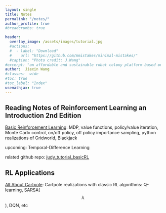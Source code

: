 ```yaml
---
layout: single
title: Notes
permalink: "/notes/"
author_profile: true
#breadcrumbs: true

header:
  overlay_image: /assets/images/tutorial.jpg
  #actions:
  #  - label: "Download"
  #    url: "https://github.com/mmistakes/minimal-mistakes/"
  #caption: "Photo credit: J.Wang"
#excerpt: "an affordable and sustainable robot colony platform based on Android"
author:  Jiexin Wang
#classes:  wide
#toc: true
#toc_label: "Index"
usemathjax: true
---
```


## Reading Notes of Reinforcement Learning an Introduction 2nd Edition

[Basic Reinforcement Learning](/judy_blog/basicrl/): MDP, value functions, policy/value iteration, Monte Carlo control, on/off policy, off policy importance sampling, python realizations of Gridworld, Blackjack

upcoming: Temporal-Difference Learning

related github repo: [judy_tutorial_basicRL](https://github.com/ha5ha6/judy_tutorial_basicRL)

## RL Applications

[All About Cartpole](/judy_blog/cartpole/): Cartpole realizations with classic RL algorithms: Q-learning, SARSA($$\lambda$$), DQN, etc

